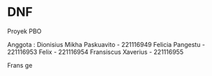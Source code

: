 # DNF
Proyek PBO

Anggota : 
Dionisius Mikha Paskuavito  - 221116949
Felicia Pangestu            - 221116953
Felix                       - 221116954
Fransiscus Xaverius         - 221116955

Frans ge
